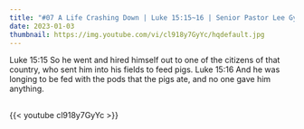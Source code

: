 ```yaml
---
title: "#07 A Life Crashing Down | Luke 15:15~16 | Senior Pastor Lee Gyu-Hyun "
date: 2023-01-03
thumbnail: https://img.youtube.com/vi/cl918y7GyYc/hqdefault.jpg
---
```

Luke 15:15 So he went and hired himself out to one of the citizens of that country, who sent him into his fields to feed pigs.
Luke 15:16 And he was longing to be fed with the pods that the pigs ate, and no one gave him anything.
## <!--more-->

{{< youtube cl918y7GyYc >}}
